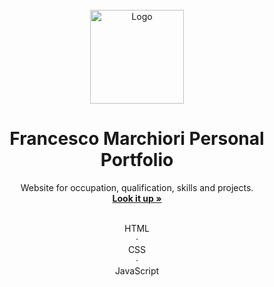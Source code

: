 <br />
<div align="center">
  <a href="https://github.com/FrancescoMarchiori/francescomarchiori.github.io">
    <img src="assets/img/march.png" alt="Logo" width="150" height="150">
  </a>

  <h1 align="center">Francesco Marchiori Personal Portfolio</h1>

  <p align="center">
    Website for occupation, qualification, skills and projects.
    <br />
    <a href="https://francescomarchiori.github.io/"><strong>Look it up »</strong></a>
    <br />
    <br />
    <div>HTML</div>
    ·
    <div>CSS</div>
    ·
    <div>JavaScript</div>
  </p>
</div>